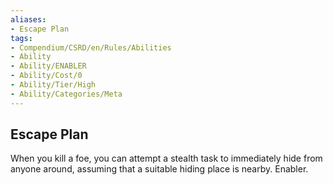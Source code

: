 ```yaml
---
aliases:
- Escape Plan
tags:
- Compendium/CSRD/en/Rules/Abilities
- Ability
- Ability/ENABLER
- Ability/Cost/0
- Ability/Tier/High
- Ability/Categories/Meta
---
```


  
## Escape Plan  
When you kill a foe, you can attempt a stealth task to immediately hide from anyone around, assuming that a suitable hiding place is nearby. Enabler.
